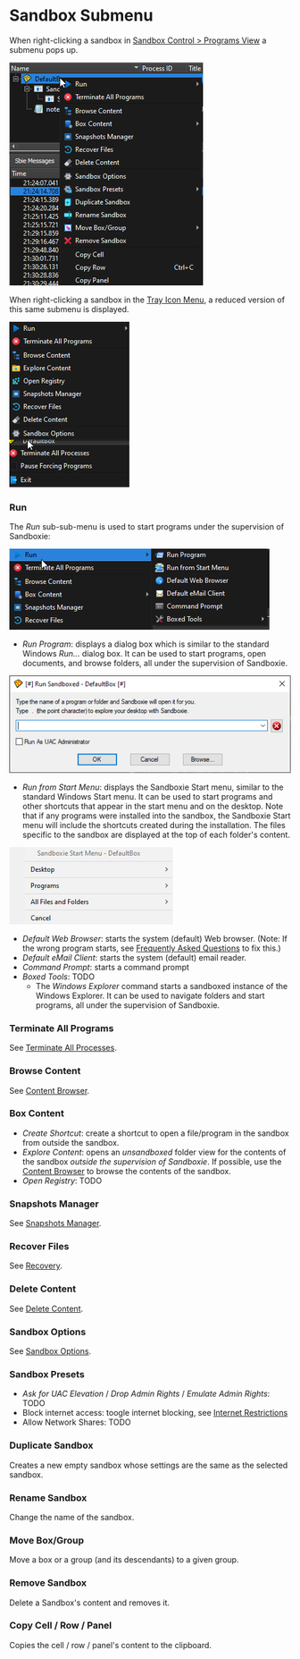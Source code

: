 # Sandbox Submenu

When right-clicking a sandbox in [Sandbox Control > Programs View](SP_SBControl_ProgramsView.md) a submenu pops up.

![](../Media/SP_SandboxSubMenuProgramsView.png)

When right-clicking a sandbox in the [Tray Icon Menu](TrayIconMenu.md), a reduced version of this same submenu is
displayed.

![](../Media/SP_SandboxSubMenuTray.png)

### Run

The _Run_ sub-sub-menu is used to start programs under the supervision of Sandboxie:

![](../Media/SP_SandboxSubMenuRun.png)

* _Run Program_: displays a dialog box which is similar to the standard Windows _Run..._
  dialog box. It can be used to start programs, open documents, and browse folders, all under the supervision of
  Sandboxie.

![](../Media/SP_SandboxSubMenuRunProgram.png)

* _Run from Start Menu_: displays the Sandboxie Start menu, similar to the standard Windows Start menu. It can be used
  to start programs and other shortcuts that appear in the start menu and on the desktop. Note that if any programs were
  installed into the sandbox, the Sandboxie Start menu will include the shortcuts created during the installation. The
  files specific to the sandbox are displayed at the top of each folder's content.

![](../Media/SP_SandboxSubMenuRunStart.png)

* _Default Web Browser_: starts the system (default) Web browser.
  (Note: If the wrong program starts,
  see [Frequently Asked Questions](FrequentlyAskedQuestions.md#why-does-the-wrong-program-start-when-i-run-my-default-web-browser-sandboxed)
  to fix this.)
* _Default eMail Client_: starts the system (default) email reader.
* _Command Prompt_: starts a command prompt
* _Boxed Tools_: TODO
    * The _Windows Explorer_ command starts a sandboxed instance of the Windows Explorer. It can be used to navigate
      folders and start programs, all under the supervision of Sandboxie.

### Terminate All Programs

See [Terminate All Processes](SP_SBControl_SandboxMenu.md#terminate-all-processes).

### Browse Content

See [Content Browser](ContentBrowser.md).

### Box Content

* _Create Shortcut_: create a shortcut to open a file/program in the sandbox from outside the sandbox.
* _Explore Content_: opens an _unsandboxed_ folder view for the contents of the sandbox _outside the supervision of
  Sandboxie_. If possible, use the [Content Browser](ContentBrowser.md) to browse the contents of the sandbox.
* _Open Registry_: TODO

### Snapshots Manager

See [Snapshots Manager](SnapshotsManager.md).

### Recover Files

See [Recovery](SP_Recovery.md).

### Delete Content

See [Delete Content](DeleteSandboxContent.md).

### Sandbox Options

See [Sandbox Options](SP_SBOptions.md).

### Sandbox Presets

* _Ask for UAC Elevation_ / _Drop Admin Rights_ / _Emulate Admin Rights_: TODO
* Block internet access: toogle internet blocking, see [Internet Restrictions](SBOptions_InternetRestrictions.md)
* Allow Network Shares: TODO

### Duplicate Sandbox

Creates a new empty sandbox whose settings are the same as the selected sandbox.

### Rename Sandbox

Change the name of the sandbox.

### Move Box/Group

Move a box or a group (and its descendants) to a given group.

### Remove Sandbox

Delete a Sandbox's content and removes it.

### Copy Cell / Row / Panel

Copies the cell / row / panel's content to the clipboard.
